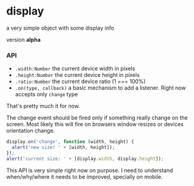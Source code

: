 display
=======

a very simple object with some display info

version **alpha**

### API

  * `.width:Number` the current device width in pixels
  * `.height:Number` the current device height in pixels
  * `.ratio:Number` the current device ratio (1 === 100%)
  * `.on(type, callback)` a basic mechanism to add a listener. Right now accepts only `change` type

That's pretty much it for now.

The change event should be fired only if something really change on the screen.
Most likely this will fire on browsers window resizes or devices orientation change.

```javascript
display.on('change', function (width, height) {
  alert('new size! ' + [width, height]);
});
alert('current size: ' + [display.width, display.height]);
```

This API is very simple right now on purpose. I need to understand when/why/where it needs to be improved, specially on mobile.